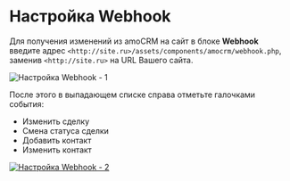 # Настройка Webhook

Для получения изменений из amoCRM на сайт в блоке **Webhook** введите адрес `<http://site.ru>/assets/components/amocrm/webhook.php`, заменив `<http://site.ru>` на URL Вашего сайта.

![Настройка Webhook - 1](https://file.modx.pro/files/f/8/c/f8cc515579f8ba122c7ae846d8698b81.png)

После этого в выпадающем списке справа отметьте галочками события:

* Изменить сделку
* Смена статуса сделки
* Добавить контакт
* Изменить контакт

[![Настройка Webhook - 2](https://file.modx.pro/files/b/c/3/bc3d6226748b6d168f1797b7f03665ffs.jpg)](https://file.modx.pro/files/b/c/3/bc3d6226748b6d168f1797b7f03665ff.png)
